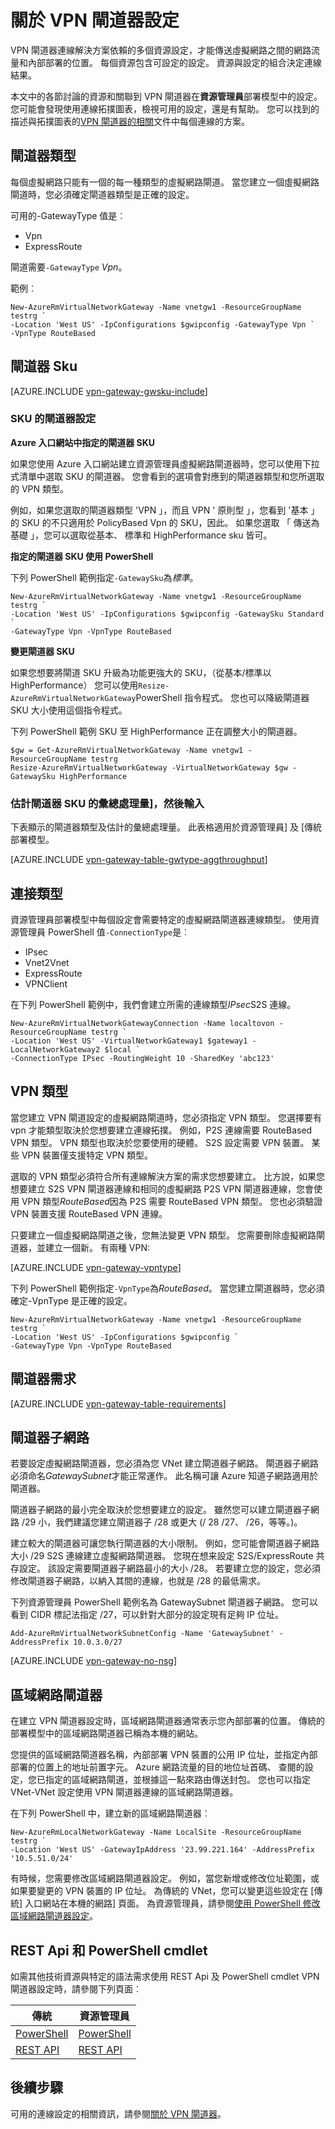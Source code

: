 <properties 
   pageTitle="關於 VPN 閘道設定的虛擬網路閘道器 |Microsoft Azure"
   description="深入了解 Azure 虛擬網路 VPN 閘道器設定。"
   services="vpn-gateway"
   documentationCenter="na"
   authors="cherylmc"
   manager="carmonm"
   editor=""
   tags="azure-resource-manager,azure-service-management"/>
<tags 
   ms.service="vpn-gateway"
   ms.devlang="na"
   ms.topic="article"
   ms.tgt_pltfrm="na"
   ms.workload="infrastructure-services"
   ms.date="10/18/2016"
   ms.author="cherylmc" />

# <a name="about-vpn-gateway-settings"></a>關於 VPN 閘道器設定

VPN 閘道器連線解決方案依賴的多個資源設定，才能傳送虛擬網路之間的網路流量和內部部署的位置。 每個資源包含可設定的設定。 資源與設定的組合決定連線結果。

本文中的各節討論的資源和關聯到 VPN 閘道器在**資源管理員**部署模型中的設定。 您可能會發現使用連線拓撲圖表，檢視可用的設定，還是有幫助。 您可以找到的描述與拓撲圖表的[VPN 閘道器的相關](vpn-gateway-about-vpngateways.md)文件中每個連線的方案。 

## <a name="gwtype"></a>閘道器類型

每個虛擬網路只能有一個的每一種類型的虛擬網路閘道。 當您建立一個虛擬網路閘道時，您必須確定閘道器類型是正確的設定。

可用的-GatewayType 值是︰ 

- Vpn
- ExpressRoute

閘道需要`-GatewayType` *Vpn*。  

範例︰

    New-AzureRmVirtualNetworkGateway -Name vnetgw1 -ResourceGroupName testrg `
    -Location 'West US' -IpConfigurations $gwipconfig -GatewayType Vpn `
    -VpnType RouteBased
 

## <a name="gwsku"></a>閘道器 Sku


[AZURE.INCLUDE [vpn-gateway-gwsku-include](../../includes/vpn-gateway-gwsku-include.md)]

### <a name="configuring-the-gateway-sku"></a>SKU 的閘道器設定

**Azure 入口網站中指定的閘道器 SKU**

如果您使用 Azure 入口網站建立資源管理員虛擬網路閘道器時，您可以使用下拉式清單中選取 SKU 的閘道器。 您會看到的選項會對應到的閘道器類型和您所選取的 VPN 類型。

例如，如果您選取的閘道器類型 'VPN 」，而且 VPN ' 原則型 」，您看到 '基本 」 的 SKU 的不只適用於 PolicyBased Vpn 的 SKU，因此。 如果您選取 「 傳送為基礎 」，您可以選取從基本、 標準和 HighPerformance sku 皆可。 


**指定的閘道器 SKU 使用 PowerShell**


下列 PowerShell 範例指定`-GatewaySku`為*標準*。

    New-AzureRmVirtualNetworkGateway -Name vnetgw1 -ResourceGroupName testrg `
    -Location 'West US' -IpConfigurations $gwipconfig -GatewaySku Standard `
    -GatewayType Vpn -VpnType RouteBased

**變更閘道器 SKU**

如果您想要將閘道 SKU 升級為功能更強大的 SKU，（從基本/標準以 HighPerformance） 您可以使用`Resize-AzureRmVirtualNetworkGateway`PowerShell 指令程式。 您也可以降級閘道器 SKU 大小使用這個指令程式。

下列 PowerShell 範例 SKU 至 HighPerformance 正在調整大小的閘道器。

    $gw = Get-AzureRmVirtualNetworkGateway -Name vnetgw1 -ResourceGroupName testrg
    Resize-AzureRmVirtualNetworkGateway -VirtualNetworkGateway $gw -GatewaySku HighPerformance

### <a name="estimated-aggregate-throughput-by-gateway-sku-and-type"></a>估計閘道器 SKU 的彙總處理量]，然後輸入

下表顯示的閘道器類型及估計的彙總處理量。 此表格適用於資源管理員] 及 [傳統部署模型。

[AZURE.INCLUDE [vpn-gateway-table-gwtype-aggthroughput](../../includes/vpn-gateway-table-gwtype-aggtput-include.md)] 


## <a name="connectiontype"></a>連接類型

資源管理員部署模型中每個設定會需要特定的虛擬網路閘道器連線類型。 使用資源管理員 PowerShell 值`-ConnectionType`是︰

- IPsec
- Vnet2Vnet
- ExpressRoute
- VPNClient

在下列 PowerShell 範例中，我們會建立所需的連線類型*IPsec*S2S 連線。

    New-AzureRmVirtualNetworkGatewayConnection -Name localtovon -ResourceGroupName testrg `
    -Location 'West US' -VirtualNetworkGateway1 $gateway1 -LocalNetworkGateway2 $local `
    -ConnectionType IPsec -RoutingWeight 10 -SharedKey 'abc123'


## <a name="vpntype"></a>VPN 類型

當您建立 VPN 閘道設定的虛擬網路閘道時，您必須指定 VPN 類型。 您選擇要有 vpn 才能類型取決於您想要建立連線拓撲。 例如，P2S 連線需要 RouteBased VPN 類型。 VPN 類型也取決於您要使用的硬體。 S2S 設定需要 VPN 裝置。 某些 VPN 裝置僅支援特定 VPN 類型。

選取的 VPN 類型必須符合所有連線解決方案的需求您想要建立。 比方說，如果您想要建立 S2S VPN 閘道器連線和相同的虛擬網路 P2S VPN 閘道器連線，您會使用 VPN 類型*RouteBased*因為 P2S 需要 RouteBased VPN 類型。 您也必須驗證 VPN 裝置支援 RouteBased VPN 連線。 

只要建立一個虛擬網路閘道之後，您無法變更 VPN 類型。 您需要刪除虛擬網路閘道器，並建立一個新。 有兩種 VPN:

[AZURE.INCLUDE [vpn-gateway-vpntype](../../includes/vpn-gateway-vpntype-include.md)]


下列 PowerShell 範例指定`-VpnType`為*RouteBased*。 當您建立閘道器時，您必須確定-VpnType 是正確的設定。 

    New-AzureRmVirtualNetworkGateway -Name vnetgw1 -ResourceGroupName testrg `
    -Location 'West US' -IpConfigurations $gwipconfig `
    -GatewayType Vpn -VpnType RouteBased

##  <a name="requirements"></a>閘道器需求

[AZURE.INCLUDE [vpn-gateway-table-requirements](../../includes/vpn-gateway-table-requirements-include.md)] 


## <a name="gwsub"></a>閘道器子網路

若要設定虛擬網路閘道器，您必須為您 VNet 建立閘道器子網路。 閘道器子網路必須命名*GatewaySubnet*才能正常運作。 此名稱可讓 Azure 知道子網路適用於閘道器。

閘道器子網路的最小完全取決於您想要建立的設定。 雖然您可以建立閘道器子網路 /29 小，我們建議您建立閘道器子 /28 或更大 (/ 28 /27、 /26，等等。)。 

建立較大的閘道器可讓您執行閘道器的大小限制。 例如，您可能會閘道器子網路大小 /29 S2S 連線建立虛擬網路閘道器。 您現在想来設定 S2S/ExpressRoute 共存設定。 該設定需要閘道器子網路最小的大小 /28。 若要建立您的設定，您必須修改閘道器子網路，以納入其間的連線，也就是 /28 的最低需求。

下列資源管理員 PowerShell 範例名為 GatewaySubnet 閘道器子網路。 您可以看到 CIDR 標記法指定 /27，可以針對大部分的設定現有足夠 IP 位址。

    Add-AzureRmVirtualNetworkSubnetConfig -Name 'GatewaySubnet' -AddressPrefix 10.0.3.0/27

[AZURE.INCLUDE [vpn-gateway-no-nsg](../../includes/vpn-gateway-no-nsg-include.md)] 


## <a name="lng"></a>區域網路閘道器

在建立 VPN 閘道器設定時，區域網路閘道器通常表示您內部部署的位置。 傳統的部署模型中的區域網路閘道器已稱為本機的網站。 

您提供的區域網路閘道器名稱，內部部署 VPN 裝置的公用 IP 位址，並指定內部部署的位置上的地址前置字元。 Azure 網路流量的目的地位址首碼、 查閱的設定，您已指定的區域網路閘道，並根據這一點來路由傳送封包。 您也可以指定 VNet-VNet 設定使用 VPN 閘道器連線的區域網路閘道器。

在下列 PowerShell 中，建立新的區域網路閘道器︰

    New-AzureRmLocalNetworkGateway -Name LocalSite -ResourceGroupName testrg `
    -Location 'West US' -GatewayIpAddress '23.99.221.164' -AddressPrefix '10.5.51.0/24'

有時候，您需要修改區域網路閘道器設定。 例如，當您新增或修改位址範圍，或如果要變更的 VPN 裝置的 IP 位址。 為傳統的 VNet，您可以變更這些設定在 [傳統] 入口網站在本機的網路] 頁面。 為資源管理員，請參閱[使用 PowerShell 修改區域網路閘道器設定](vpn-gateway-modify-local-network-gateway.md)。

## <a name="resources"></a>REST Api 和 PowerShell cmdlet

如需其他技術資源與特定的語法需求使用 REST Api 及 PowerShell cmdlet VPN 閘道器設定時，請參閱下列頁面︰

|**傳統** | **資源管理員**|
|-----|----|
|[PowerShell](https://msdn.microsoft.com/library/mt270335.aspx)|[PowerShell](https://msdn.microsoft.com/library/mt163510.aspx)|
|[REST API](https://msdn.microsoft.com/library/jj154113.aspx)|[REST API](https://msdn.microsoft.com/library/mt163859.aspx)|


## <a name="next-steps"></a>後續步驟

可用的連線設定的相關資訊，請參閱[關於 VPN 閘道器](vpn-gateway-about-vpngateways.md)。 







 
